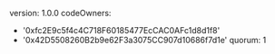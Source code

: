 version: 1.0.0
codeOwners:
  - '0xfc2E9c5f4c4C718F60185477EcCAC0AFc1d8d1f8'
  - '0x42D5508260B2b9e62F3a3075CC907d10686f7d1e'
quorum: 1

